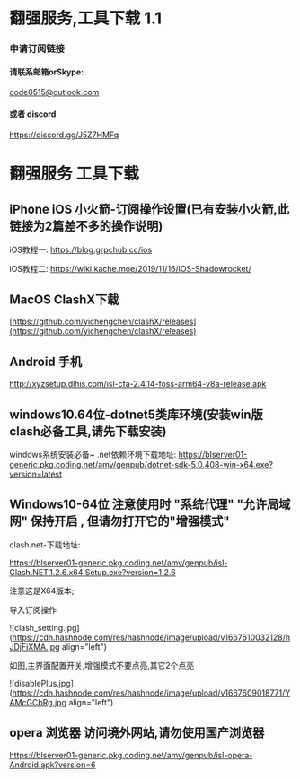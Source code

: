 # 翻强服务,工具下载 1.1

### 申请订阅链接

#### 请联系邮箱orSkype:

code0515@outlook.com

#### 或者 discord

https://discord.gg/J5Z7HMFq

# 翻强服务 工具下载

## iPhone iOS 小火箭-订阅操作设置(已有安装小火箭,此链接为2篇差不多的操作说明)

iOS教程一: https://blog.grpchub.cc/ios

iOS教程二: https://wiki.kache.moe/2019/11/16/iOS-Shadowrocket/

## MacOS ClashX下载

[https://github.com/yichengchen/clashX/releases](https://github.com/yichengchen/clashX/releases)

## Android 手机

http://xyzsetup.dlhis.com/isl-cfa-2.4.14-foss-arm64-v8a-release.apk

## windows10.64位-dotnet5类库环境(安装win版clash必备工具,请先下载安装)

windows系统安装必备~ .net依赖环境下载地址: https://blserver01-generic.pkg.coding.net/amy/genpub/dotnet-sdk-5.0.408-win-x64.exe?version=latest

## Windows10-64位 注意使用时 "系统代理" "允许局域网" 保持开启 , 但请勿打开它的"增强模式"

clash.net-下载地址:

https://blserver01-generic.pkg.coding.net/amy/genpub/isl-Clash.NET.1.2.6.x64.Setup.exe?version=1.2.6

注意这是X64版本;

导入订阅操作

![clash_setting.jpg](https://cdn.hashnode.com/res/hashnode/image/upload/v1667610032128/hJDjFjXMA.jpg align="left")

如图,主界面配置开关,增强模式不要点亮,其它2个点亮

![disablePlus.jpg](https://cdn.hashnode.com/res/hashnode/image/upload/v1667609018771/YAMcGCbRg.jpg align="left")

## opera 浏览器 访问境外网站,请勿使用国产浏览器

https://blserver01-generic.pkg.coding.net/amy/genpub/isl-opera-Android.apk?version=6